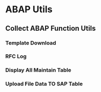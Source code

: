 # ABAP Utils
## Collect ABAP Function Utils
### Template Download
### RFC Log
### Display All Maintain Table
### Upload File Data TO SAP Table
